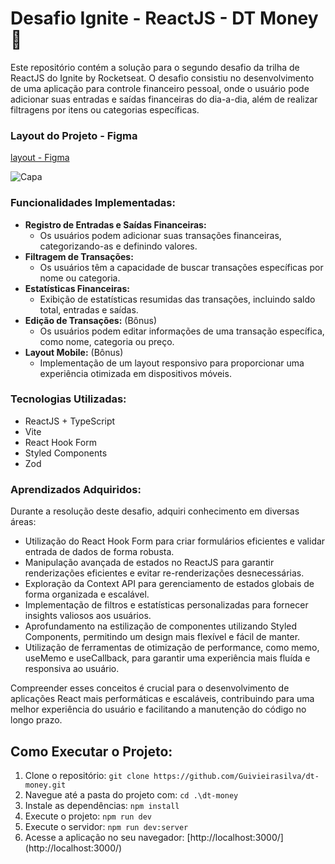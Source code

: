 # Desafio Ignite - ReactJS - DT Money 💸

Este repositório contém a solução para o segundo desafio da trilha de ReactJS do Ignite by Rocketseat. O desafio consistiu no desenvolvimento de uma aplicação para controle financeiro pessoal, onde o usuário pode adicionar suas entradas e saídas financeiras do dia-a-dia, além de realizar filtragens por itens ou categorias específicas.

### Layout do Projeto - Figma

[layout - Figma](https://www.figma.com/file/7cK8AorvpelkuopAHVhVyu/DT-Money-(Community)?type=design&node-id=42020-1622&mode=design&t=BO4dkQ3mjpZYupI8-0)

![Capa](https://github.com/Guivieirasilva/dt-money/assets/95317866/2831263d-a916-438a-bc43-ed15ce81166d)

### Funcionalidades Implementadas:

- **Registro de Entradas e Saídas Financeiras:**
  - Os usuários podem adicionar suas transações financeiras, categorizando-as e definindo valores.
- **Filtragem de Transações:**
  - Os usuários têm a capacidade de buscar transações específicas por nome ou categoria.
- **Estatísticas Financeiras:**
  - Exibição de estatísticas resumidas das transações, incluindo saldo total, entradas e saídas.
- **Edição de Transações:** (Bônus)
  - Os usuários podem editar informações de uma transação específica, como nome, categoria ou preço.
- **Layout Mobile:** (Bônus)
  - Implementação de um layout responsivo para proporcionar uma experiência otimizada em dispositivos móveis.
  
### Tecnologias Utilizadas:

- ReactJS + TypeScript
- Vite
- React Hook Form
- Styled Components
- Zod

### Aprendizados Adquiridos:

Durante a resolução deste desafio, adquiri conhecimento em diversas áreas:

- Utilização do React Hook Form para criar formulários eficientes e validar entrada de dados de forma robusta.
- Manipulação avançada de estados no ReactJS para garantir renderizações eficientes e evitar re-renderizações desnecessárias.
- Exploração da Context API para gerenciamento de estados globais de forma organizada e escalável.
- Implementação de filtros e estatísticas personalizadas para fornecer insights valiosos aos usuários.
- Aprofundamento na estilização de componentes utilizando Styled Components, permitindo um design mais flexível e fácil de manter.
- Utilização de ferramentas de otimização de performance, como memo, useMemo e useCallback, para garantir uma experiência mais fluída e responsiva ao usuário.

Compreender esses conceitos é crucial para o desenvolvimento de aplicações React mais performáticas e escaláveis, contribuindo para uma melhor experiência do usuário e facilitando a manutenção do código no longo prazo.

## Como Executar o Projeto:

1. Clone o repositório: `git clone https://github.com/Guivieirasilva/dt-money.git`
2. Navegue até a pasta do projeto com: `cd .\dt-money`
3. Instale as dependências: `npm install`
4. Execute o projeto: `npm run dev`
5. Execute o servidor: `npm run dev:server`
6. Acesse a aplicação no seu navegador: [http://localhost:3000/]
(http://localhost:3000/)
